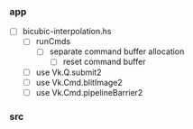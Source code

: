 ### app

* [ ] bicubic-interpolation.hs
	+ [ ] runCmds
		- [ ] separate command buffer allocation
			* [ ] reset command buffer
	+ [ ] use Vk.Q.submit2
	+ [ ] use Vk.Cmd.blitImage2
	+ [ ] use Vk.Cmd.pipelineBarrier2

### src
